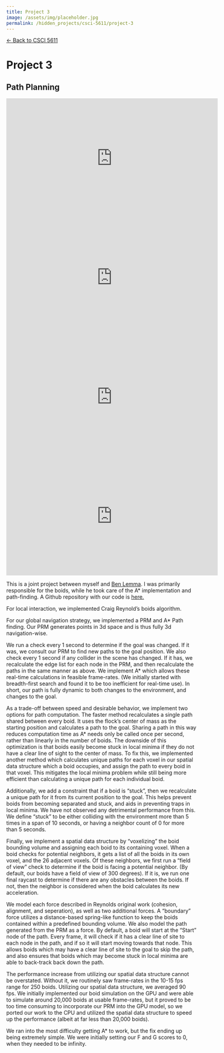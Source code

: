 ```yaml
---
title: Project 3
image: /assets/img/placeholder.jpg
permalink: /hidden_projects/csci-5611/project-3
---
```


[← Back to CSCI 5611](/hidden_projects/csci-5611)

# Project 3
## Path Planning

<iframe width="560" height="315" src="https://www.youtube.com/embed/DxKMQp_Z_j0" frameborder="0" allow="accelerometer; autoplay; encrypted-media; gyroscope; picture-in-picture" allowfullscreen></iframe>
<br>

<iframe width="560" height="315" src="https://www.youtube.com/embed/3Hd-tyJBBts" frameborder="0" allow="accelerometer; autoplay; encrypted-media; gyroscope; picture-in-picture" allowfullscreen></iframe>
<br>

<iframe width="560" height="315" src="https://www.youtube.com/embed/FHYsOk5XwhA" frameborder="0" allow="accelerometer; autoplay; encrypted-media; gyroscope; picture-in-picture" allowfullscreen></iframe>
<br>

<iframe width="560" height="315" src="https://www.youtube.com/embed/rcr8cJHw1XQ" frameborder="0" allow="accelerometer; autoplay; encrypted-media; gyroscope; picture-in-picture" allowfullscreen></iframe>
<br>

This is a joint project between myself and [Ben Lemma](mailto:lemma017@umn.edu). I was primarily responsible for the boids, while he took care of the A* implementation and path-finding. A Github repository with our code is [here.](https://github.umn.edu/sherv029/5611hwk3/tree/master/Assets/Flocking/Scripts)

For local interaction, we implemented Craig Reynold’s boids algorithm.

For our global navigation strategy, we implemented a PRM and A* Path finding. Our PRM generates points in 3d space and is thus fully 3d navigation-wise.

We run a check every 1 second to determine if the goal was changed. If it was, we consult our PRM to find new paths to the goal position. We also check every 1 second if any collider in the scene has changed. If it has, we recalculate the edge list for each node in the PRM, and then recalculate the paths in the same manner as above. We implement A* which allows these real-time calculations in feasible frame-rates. (We initially started with breadth-first search and found it to be too inefficient for real-time use). In short, our path is fully dynamic to both changes to the environment, and changes to the goal.

As a trade-off between speed and desirable behavior, we implement two options for path computation. The faster method recalculates a single path shared between every boid. It uses the flock’s center of mass as the starting position and calculates a path to the goal. Sharing a path in this way reduces computation time as A* needs only be called once per second, rather than linearly in the number of boids. The downside of this optimization is that boids easily become stuck in local minima if they do not have a clear line of sight to the center of mass. To fix this, we implemented another method which calculates unique paths for each voxel in our spatial data structure which a boid occupies, and assign the path to every boid in that voxel. This mitigates the local minima problem while still being more efficient than calculating a unique path for each individual boid.

Additionally, we add a constraint that if a boid is “stuck”, then we recalculate a unique path for it from its current position to the goal. This helps prevent boids from becoming separated and stuck, and aids in preventing traps in local minima. We have not observed any detrimental performance from this. We define “stuck” to be either colliding with the environment more than 5 times in a span of 10 seconds, or having a neighbor count of 0 for more than 5 seconds.

Finally, we implement a spatial data structure by “voxelizing” the boid bounding volume and assigning each boid to its containing voxel. When a boid checks for potential neighbors, it gets a list of all the boids in its own voxel, and the 26 adjacent voxels. Of these neighbors, we first run a “field of view” check to determine if the boid is facing a potential neighbor. (By default, our boids have a field of view of 300 degrees). If it is, we run one final raycast to determine if there are any obstacles between the boids. If not, then the neighbor is considered when the boid calculates its new acceleration.

We model each force described in Reynolds original work (cohesion, alignment, and seperation), as well as two additional forces. A “boundary” force utilizes a distance-based spring-like function to keep the boids contained within a predefined bounding volume. We also model the path generated from the PRM as a force. By default, a boid will start at the “Start” node of the path. Every frame, it will check if it has a clear line of site to each node in the path, and if so it will start moving towards that node. This allows boids which may have a clear line of site to the goal to skip the path, and also ensures that boids which may become stuck in local minima are able to back-track back down the path.

The performance increase from utilizing our spatial data structure cannot be overstated. Without it, we routinely saw frame-rates in the 10-15 fps range for 250 boids. Utilizing our spatial data structure, we averaged 90 fps. We initially implemented our boid simulation on the GPU and were able to simulate around 20,000 boids at usable frame-rates, but it proved to be too time consuming to incorporate our PRM into the GPU model, so we ported our work to the CPU and utilized the spatial data structure to speed up the performance (albeit at far less than 20,000 boids).

We ran into the most difficulty getting A* to work, but the fix ending up being extremely simple. We were initially setting our F and G scores to 0, when they needed to be infinity.
